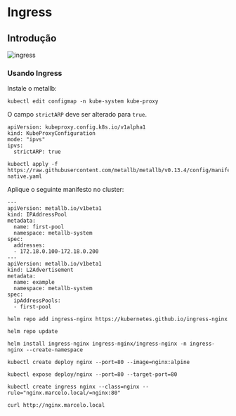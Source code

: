 # Ingress

## Introdução

![ingress](ingress.svg)

### Usando Ingress


Instale o metallb:

```
kubectl edit configmap -n kube-system kube-proxy
```
O campo `strictARP` deve ser alterado para `true`.
```
apiVersion: kubeproxy.config.k8s.io/v1alpha1
kind: KubeProxyConfiguration
mode: "ipvs"
ipvs:
  strictARP: true
```

```
kubectl apply -f https://raw.githubusercontent.com/metallb/metallb/v0.13.4/config/manifests/metallb-native.yaml
```

Aplique o seguinte manifesto no cluster:

```
---
apiVersion: metallb.io/v1beta1
kind: IPAddressPool
metadata:
  name: first-pool
  namespace: metallb-system
spec:
  addresses:
  - 172.18.0.100-172.18.0.200
---
apiVersion: metallb.io/v1beta1
kind: L2Advertisement
metadata:
  name: example
  namespace: metallb-system
spec:
  ipAddressPools:
  - first-pool
```

```
helm repo add ingress-nginx https://kubernetes.github.io/ingress-nginx
```

```
helm repo update
```

```
helm install ingress-nginx ingress-nginx/ingress-nginx -n ingress-nginx --create-namespace
```

```
kubectl create deploy nginx --port=80 --image=nginx:alpine
```

```
kubectl expose deploy/nginx --port=80 --target-port=80
```

```
kubectl create ingress nginx --class=nginx --rule="nginx.marcelo.local/=nginx:80"
```

```
curl http://nginx.marcelo.local
```

